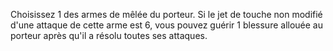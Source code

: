 Choisissez 1 des armes de mêlée du porteur. Si le jet de touche non modifié d'une attaque de cette arme est 6, vous pouvez guérir 1 blessure allouée au porteur après qu'il a résolu toutes ses attaques.